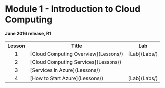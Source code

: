 <html lang="en">
   <head>
      <meta charset="utf-8">
      <meta http-equiv="X-UA-Compatible" content="IE=edge">
      <meta name="viewport" content="width=device-width, initial-scale=1">
	    <link rel="stylesheet" href="style.css">
   </head>
   <body id="home">
      <div class="container">
         <div class="jumbotron">
            <h1>Module 1 - Introduction to Cloud Computing</h1>
            <p><b>June 2016 release, R1</b>
         </div>
      </div>
      <div class="panel-body">
               <table class="table table-bordered table-hover">
                  <col>
                  <col>
                  <col>
                  <tr>
                     <th>Lesson</th>
                     <th align="center">Title</th>
                     <th>Lab</th>
                  </tr>
                  <tr>
                     <td align="center">1</td>
                     <td>[Cloud Computing Overview](Lessons/)</td>
                     <td>[Lab](Labs/)</td>
                  </tr>
                  <tr>
                     <td align="center">2</td>
                     <td>[Cloud Computing Services](Lessons/)</td>
                     <td></td>
                  </tr>
                  <tr>
                     <td align="center">3</td>
                     <td>[Services In Azure](Lessons/)</td>
                     <td></td>
                  </tr>
                  <tr>
                     <td align="center">4</td>
                     <td>[How to Start Azure](Lessons/)</td>
                     <td>[Lab](Labs/)</td>
                  </tr>
                  
                  
